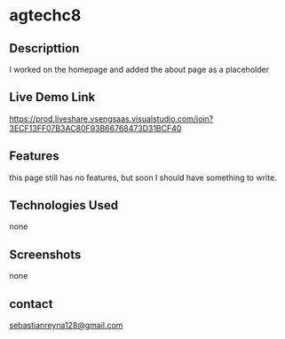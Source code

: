 # agtechc8

## Descripttion

I worked on the homepage and added the about page as a placeholder

## Live Demo Link

https://prod.liveshare.vsengsaas.visualstudio.com/join?3ECF13FF07B3AC80F93B66768473D31BCF40

## Features

this page still has no features, but soon I should have something to write.

## Technologies Used

none

## Screenshots

none

## contact

sebastianreyna128@gmail.com
